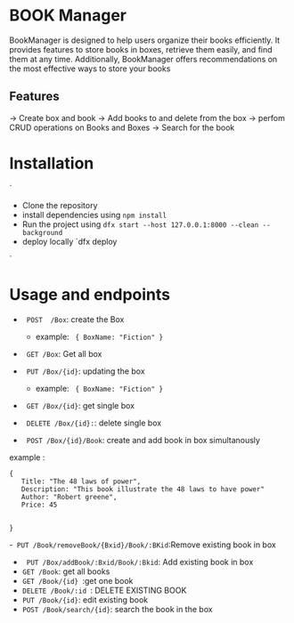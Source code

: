 # BOOK Manager

BookManager is designed to help users organize their books efficiently. It provides features to store books in boxes, retrieve them easily, and find them at any time. Additionally, BookManager offers recommendations on the most effective ways to store your books

## Features

 -> Create box and book
 -> Add books to and delete from the box
 -> perfom CRUD operations on Books and Boxes
 -> Search for the book

 # Installation 
  `
  - Clone the repository
  - install dependencies using `npm install`
  - Run the project using `dfx start --host 127.0.0.1:8000 --clean --background`
  - deploy locally `dfx deploy
    
  
  `

# Usage and endpoints
 
 - ` POST  /Box`: create the Box

    - example: ` { BoxName: "Fiction" }`

 - ` GET /Box`: Get all box
 - ` PUT /Box/{id}`: updating the box

     - example: ` { BoxName: "Fiction" }`

 - ` GET /Box/{id}`: get single box
 - ` DELETE /Box/{id}:`: delete single box
 - ` POST /Box/{id}/Book`: create and add book in box simultanously 

 example : 
 ``` 
 { 
    Title: "The 48 laws of power",
    Description: "This book illustrate the 48 laws to have power"
    Author: "Robert greene",
    Price: 45


 }
 
 ```

 -` PUT /Book/removeBook/{Bxid}/Book/:BKid`:Remove existing book in box
 - ` PUT /Box/addBook/:Bxid/Book/:Bkid`: Add existing book in box
 - `GET /Book`: get all books
 - `GET /Book/{id} `:get one book
 - `DELETE /Book/:id `: DELETE EXISTING BOOK
 - `PUT /Book/{id}`: edit existing book 
 - `POST /Book/search/{id}`: search the book in the box 

